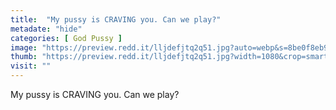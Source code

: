 ```yaml
---
title:  "My pussy is CRAVING you. Can we play?"
metadate: "hide"
categories: [ God Pussy ]
image: "https://preview.redd.it/lljdefjtq2q51.jpg?auto=webp&s=8be0f8eb9a3db060ff128cde70eb82b344a63b6b"
thumb: "https://preview.redd.it/lljdefjtq2q51.jpg?width=1080&crop=smart&auto=webp&s=aefdf4dd286c69fbd6d574ca4e67ca242e863c4b"
visit: ""
---
```

My pussy is CRAVING you. Can we play?
